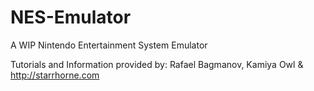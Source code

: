 # NES-Emulator
A WIP Nintendo Entertainment System Emulator


Tutorials and Information provided by: Rafael Bagmanov, Kamiya Owl & http://starrhorne.com
